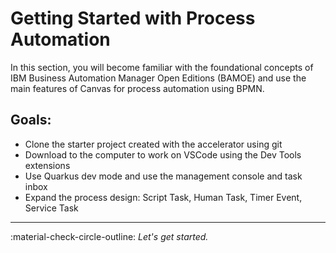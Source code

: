# Getting Started with Process Automation

In this section, you will become familiar with the foundational concepts of IBM Business Automation Manager Open Editions (BAMOE) and use the main features of Canvas for process automation using BPMN.

## Goals:

- Clone the starter project created with the accelerator using git
- Download to the computer to work on VSCode using the Dev Tools extensions
- Use Quarkus dev mode and use the management console and task inbox
- Expand the process design: Script Task, Human Task, Timer Event, Service Task

---

:material-check-circle-outline: _Let's get started._

